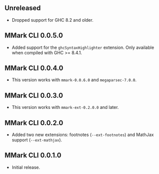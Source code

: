 ## Unreleased

* Dropped support for GHC 8.2 and older.

## MMark CLI 0.0.5.0

* Added support for the `ghcSyntaxHighlighter` extension. Only available
  when compiled with GHC >= 8.4.1.

## MMark CLI 0.0.4.0

* This version works with `mmark-0.0.6.0` and `megaparsec-7.0.0`.

## MMark CLI 0.0.3.0

* This version works with `mmark-ext-0.2.0.0` and later.

## MMark CLI 0.0.2.0

* Added two new extensions: footnotes (`--ext-footnotes`) and MathJax
  support (`--ext-mathjax`).

## MMark CLI 0.0.1.0

* Initial release.
